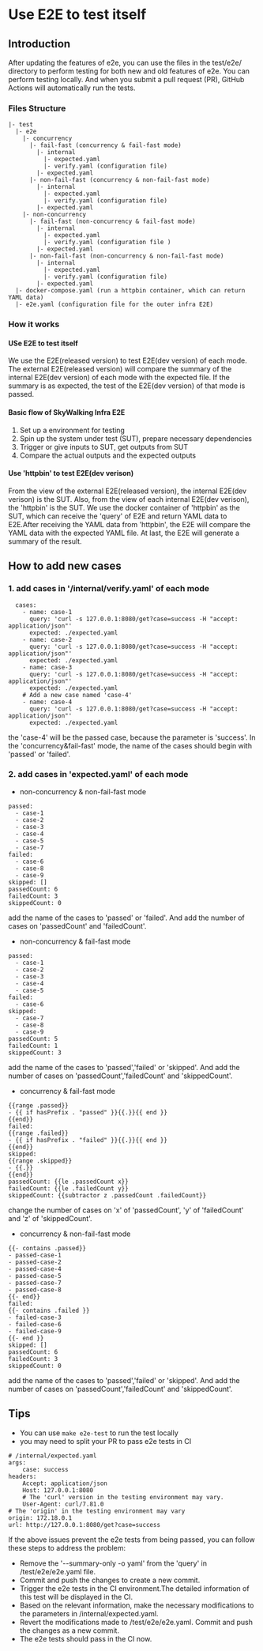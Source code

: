 # Use E2E to test itself
## Introduction
After updating the features of e2e, you can use the files in the test/e2e/ directory to perform testing for both new and old features of e2e.
You can perform testing locally. And when you submit a pull request (PR), GitHub Actions will automatically run the tests.
### Files Structure
```
|- test
  |- e2e
    |- concurrency
      |- fail-fast (concurrency & fail-fast mode)
        |- internal
          |- expected.yaml 
          |- verify.yaml (configuration file)
        |- expected.yaml
      |- non-fail-fast (concurrency & non-fail-fast mode)
        |- internal
          |- expected.yaml
          |- verify.yaml (configuration file)
        |- expected.yaml
    |- non-concurrency 
      |- fail-fast (non-concurrency & fail-fast mode)
        |- internal
          |- expected.yaml
          |- verify.yaml (configuration file )
        |- expected.yaml
      |- non-fail-fast (non-concurrency & non-fail-fast mode)
        |- internal
          |- expected.yaml
          |- verify.yaml (configuration file)
        |- expected.yaml
  |- docker-compose.yaml (run a httpbin container, which can return YAML data)
  |- e2e.yaml (configuration file for the outer infra E2E)

```
### How it works
#### USe E2E to test itself
We use the E2E(released version) to test E2E(dev version) of each mode. The external E2E(released version) will compare the summary of the internal E2E(dev version) of each mode with the expected file. If the summary is as expected, the test of the E2E(dev version) of that mode is passed.
#### Basic flow of SkyWalking Infra E2E
1. Set up a environment for testing
2. Spin up the system under test (SUT), prepare necessary dependencies
3. Trigger or give inputs to SUT, get outputs from SUT
4. Compare the actual outputs and the expected outputs
#### Use 'httpbin' to test E2E(dev verison)
From the view of the external E2E(released version), the internal E2E(dev verison) is the SUT. Also, from the view of each internal E2E(dev verison), the 'httpbin' is the SUT. We use the docker container of 'httpbin' as the SUT, which can receive the 'query' of E2E and return YAML data to E2E.After receiving the YAML data from 'httpbin', the E2E will compare the YAML data with the expected YAML file. At last, the E2E will generate a summary of the result.

## How to add new cases
### 1. add cases in '/internal/verify.yaml' of each mode
```
  cases:
    - name: case-1
      query: 'curl -s 127.0.0.1:8080/get?case=success -H "accept: application/json"'
      expected: ./expected.yaml
    - name: case-2
      query: 'curl -s 127.0.0.1:8080/get?case=success -H "accept: application/json"'
      expected: ./expected.yaml
    - name: case-3
      query: 'curl -s 127.0.0.1:8080/get?case=success -H "accept: application/json"'
      expected: ./expected.yaml
    # Add a new case named 'case-4'
    - name: case-4
      query: 'curl -s 127.0.0.1:8080/get?case=success -H "accept: application/json"'
      expected: ./expected.yaml
```
the 'case-4' will be the passed case, because the parameter is 'success'. In the 'concurrency&fail-fast' mode, the name of the cases should begin with 'passed' or 'failed'.
### 2. add cases in 'expected.yaml' of each mode
- non-concurrency & non-fail-fast mode
```
passed:
  - case-1
  - case-2
  - case-3
  - case-4
  - case-5
  - case-7
failed:
  - case-6
  - case-8
  - case-9
skipped: []
passedCount: 6
failedCount: 3
skippedCount: 0
```
add the name of the cases to 'passed' or 'failed'. And add the number of cases on 'passedCount' and 'failedCount'.
- non-concurrency & fail-fast mode
``` 
passed:
  - case-1
  - case-2
  - case-3
  - case-4
  - case-5
failed:
  - case-6
skipped:
  - case-7
  - case-8
  - case-9
passedCount: 5
failedCount: 1
skippedCount: 3
```
add the name of the cases to 'passed','failed' or 'skipped'. And add the number of cases on 'passedCount','failedCount' and 'skippedCount'.
- concurrency & fail-fast mode
```passed:
{{range .passed}}
- {{ if hasPrefix . "passed" }}{{.}}{{ end }}
{{end}}
failed:
{{range .failed}}
- {{ if hasPrefix . "failed" }}{{.}}{{ end }}
{{end}}
skipped:
{{range .skipped}}
- {{.}}
{{end}}
passedCount: {{le .passedCount x}}
failedCount: {{le .failedCount y}}
skippedCount: {{subtractor z .passedCount .failedCount}} 
```
change the number of cases on 'x' of 'passedCount', 'y' of 'failedCount' and 'z' of 'skippedCount'.
- concurrency & non-fail-fast mode
```passed:
{{- contains .passed}}
- passed-case-1
- passed-case-2
- passed-case-4
- passed-case-5
- passed-case-7
- passed-case-8
{{- end}}
failed:
{{- contains .failed }}
- failed-case-3
- failed-case-6
- failed-case-9
{{- end }}
skipped: []
passedCount: 6
failedCount: 3
skippedCount: 0
```
add the name of the cases to 'passed','failed' or 'skipped'. And add the number of cases on 'passedCount','failedCount' and 'skippedCount'.

## Tips
- You can use `make e2e-test` to run the test locally
- you may need to split your PR to pass e2e tests in CI
```
# /internal/expected.yaml
args:
    case: success
headers:
    Accept: application/json
    Host: 127.0.0.1:8080
    # The 'curl' version in the testing environment may vary.
    User-Agent: curl/7.81.0
# The 'origin' in the testing environment may vary
origin: 172.18.0.1
url: http://127.0.0.1:8080/get?case=success
```
If the above issues prevent the e2e tests from being passed, you can follow these steps to address the problem:

- Remove the '--summary-only -o yaml' from the 'query' in /test/e2e/e2e.yaml file.
- Commit and push the changes to create a new commit.
- Trigger the e2e tests in the CI environment.The detailed information of this test will be displayed in the CI.
- Based on the relevant information, make the necessary modifications to the parameters in /internal/expected.yaml.
- Revert the modifications made to /test/e2e/e2e.yaml.
Commit and push the changes as a new commit.
- The e2e tests should pass in the CI now.
